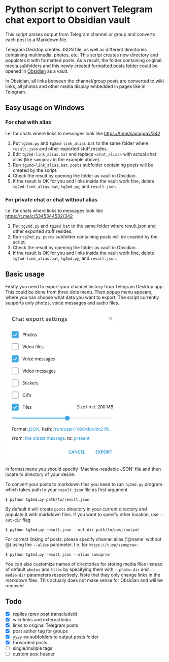 # Python script to convert Telegram chat export to Obsidian vault

This script parses output from Telegram channel or group and converts each post to
a Markdown file.

Telegram Desktop creates JSON file, as well as different directories containing
multimedia, photos, etc. This script creates new directory and populates it with
formatted posts. As a result, the folder containing original media subfolders
and this newly created formatted posts folder could be opened in [Obsidian](https://obsidian.md) as a vault.

In Obsidian, all links between the channel/group posts are converted to wiki links,
all photos and other media display embedded in pages like in Telegram.

## Easy usage on Windows

### For chat with alias
I.e. for chats where links to messages look like https://t.me/samuprav/342

1. Put `tg2md.py` and `tg2md-link_alias.bat` to the same folder where `result.json` and other exported stuff resides.
2. Edit `tg2md-link_alias.bat` and replace `<chat_alias>` with actual chat alias (like `samuprav` in the example above).
3. Run `tg2md-link_alias.bat`. `posts` subfolder containing posts will be created by the script.
4. Check the result by opening the folder as vault in Obsidian.
5. If the result is OK for you and links inside the vault work fine, delete `tg2md-link_alias.bat`, `tg2md.py`, and `result.json`.

### For private chat or chat without alias

I.e. for chats where links to messages look like https://t.me/c/5345344532/342

1. Put `tg2md.py` and `tg2md.bat` to the same folder where result.json and other exported stuff resides.
2. Run `tg2md.py`.  `posts` subfolder containing posts will be created by the script.
3. Check the result by opening the folder as vault in Obsidian.
4. If the result is OK for you and links inside the vault work fine, delete `tg2md-link_alias.bat`, `tg2md.py`, and `result.json`.

## Basic usage

Firstly you need to export your channel history from Telegram Desktop app.
This could be done from three dots menu. Then popup menu appears, where
you can choose what data you want to export. The script currently supports
only photos, voice messages and audio files.

![tg-export](docs/tg-export.png)

In format menu you should specify 'Machine-readable JSON' file and then
locate to directory of your desire.

To convert your posts to markdown files you need to run `tg2md.py` program
which takes path to your `result.json` file as first argument.

```console
$ python tg2md.py path/to/result.json
```

By default it will create `posts` directory in your current directory
and populate it with markdown files. If you want to specify other location,
use `--out-dir` flag

```console
$ python tg2md.py result.json --out-dir path/to/post/output
```

For correct linking of posts, please specify channel alias ('@name' without @)
using the `--alias` parameter. I.e. for `https://t.me/samuprav`:

```console
$ python tg2md.py result.json --alias samuprav
```

You can also customize names of directories for storing media files instead
of default `photos` and `files` by specifying them with `--photo-dir` and
`--media-dir` parameters respectively. Note that they only change links in the
markdown files. This actually does not make sense for Obsidian and will be removed.

## Todo

- [x] replies (prev post transcluded)
- [x] wiki-links and external links
- [x] links to original Telegram posts
- [x] post author tag for groups
- [x] `yyyy-mm` subfolders to output posts folder
- [x] forwarded posts
- [ ] single/muliple tags
- [ ] custom post header
